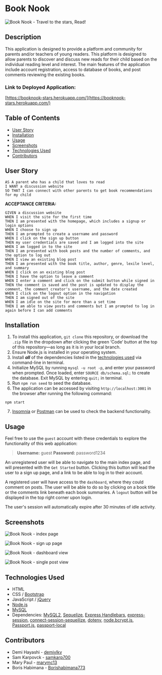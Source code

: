 # Book Nook
![Book Nook - Travel to the stars, Read!](/../main/public/images/booknook-readme-banner.png)

## Description
This application is designed to provide a platform and community for parents and/or teachers of young readers. This platform is designed to allow parents to discover and discuss new reads for their child based on the individual reading level and interest. The main features of the application include account registration, access to database of books, and post comments reviewing the existing books.

### Link to Deployed Application:
[https://booknook-stars.herokuapp.com/](https://booknook-stars.herokuapp.com/)

## Table of Contents
- [User Story](#user-story)
- [Installation](#installation)
- [Usage](#usage)
- [Screenshots](#screenshots)
- [Technologies Used](#technologies-used)
- [Contributors](#contributors)

## User Story
```
AS A parent who has a child that loves to read
I WANT a discussion website
SO THAT I can connect with other parents to get book recommendations for my child
```

**ACCEPTANCE CRITERIA:**
```
GIVEN a discussion website
WHEN I visit the site for the first time
THEN I am presented with the homepage, which includes a signup or login options
WHEN I choose to sign up
THEN I am prompted to create a username and password
WHEN I click on the sign up button
THEN my user credentials are saved and I am logged into the site
WHEN I am logged in to the site
THEN I am presented with book posts and the number of comments, and the option to log out
WHEN I view an existing blog post
THEN I am presented with the book title, author, genre, lexile level, and summary
WHEN I click on an existing blog post
THEN I have the option to leave a comment
WHEN I enter a comment and click on the submit button while signed in
THEN the comment is saved and the post is updated to display the comment, the comment creator's username, and the date created
WHEN I click on the logout option in the navigation
THEN I am signed out of the site
WHEN I am idle on the site for more than a set time
THEN I am able to view posts and comments but I am prompted to log in again before I can add comments
```

## Installation
1. To install this application, `git clone` this repository, or download the `.zip` file in the dropdown after clicking the green ‘Code’ button at the top of this repository—as long as it is in your local branch.
2. Ensure Node.js is installed in your operating system.
3. Install ***all*** of the dependencies listed in the [technologies used](#technologies-used) via command-line in terminal.
4. Initialize MySQL by running `mysql -u root -p`, and enter your password when prompted. Once loaded, enter `SOURCE db/schema.sql;` to create the database. Exit MySQL by entering `quit;` in terminal.
5. Run `npm run seed` to seed the database.
6. The application can be accessed by visiting `http://localhost:3001` in the browser after running the following command:
```
npm start
```
7. [Insomnia](https://insomnia.rest/) or [Postman](https://www.postman.com/) can be used to check the backend functionality.

## Usage
Feel free to use the `guest` account with these credentials to explore the functionality of this web application:

> **Username:** guest **Password:** password1234

An unregistered user will be able to navigate to the main index page, and will presented with the `Get Started` button. Clicking this button will lead the user to a sign up page, and a link to be able to log in to their account.

A registered user will have access to the `dashboard`, where they could comment on posts. The user will be able to do so by clicking on a book title or the comments link beneath each book summaries. A `logout` button will be displayed in the top right corner upon login.

The user's session will automatically expire after 30 minutes of idle activity.

## Screenshots
![Book Nook - index page](/../main/public/images/screenshot-index.png)

![Book Nook - sign up page](/../main/public/images/screenshot-signup.png)

![Book Nook - dashboard view](/../main/public/images/screenshot-dashboard.png)

![Book Nook - single post view](/../main/public/images/screenshot-post.png)

## Technologies Used
- HTML
- CSS / [Bootstrap](https://getbootstrap.com/)
- JavaScript / [jQuery](https://jquery.com/)
- [Node.js](https://nodejs.org/en/)
- [MySQL](https://dev.mysql.com/doc/)
- Dependencies: [MySQL2](https://github.com/sidorares/node-mysql2#readme), [Sequelize](https://sequelize.org/), [Express Handlebars](https://github.com/express-handlebars/express-handlebars), [express-session](https://github.com/expressjs/session#readme), [connect-session-sequeilize](https://github.com/mweibel/connect-session-sequelize), [dotenv](https://github.com/motdotla/dotenv#readme), [node.bcrypt.js](https://github.com/kelektiv/node.bcrypt.js#readme), [Passport.js](https://www.passportjs.org/), [passport-local](https://github.com/jaredhanson/passport-local#readme)

## Contributors
- Demi Hayashi - [demivlkv](https://github.com/demivlkv)<br />
- Sam Karpovck - [samkarp700](https://github.com/samkarp700)<br />
- Mary Paul - [marymc13](https://github.com/marymc13)<br />
- Boris Habimana - [Borishabimana773](https://github.com/Borishabimana773)
